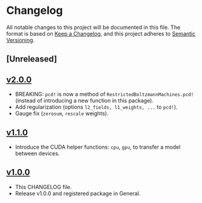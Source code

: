 # Changelog

All notable changes to this project will be documented in this file. The format is based on [Keep a Changelog](https://keepachangelog.com/en/1.0.0/), and this project adheres to [Semantic Versioning](https://semver.org/spec/v2.0.0.html).

## [Unreleased]

## [v2.0.0](https://github.com/cossio/CenteredRBMs.jl/releases/tag/v1.1.0)

- BREAKING: `pcd!` is now a method of `RestrictedBoltzmannMachines.pcd!` (instead of introducing a new function in this package).
- Add regularization (options `l2_fields, l1_weights, ...` to `pcd!`).
- Gauge fix (`zerosum`, `rescale` weights).

## [v1.1.0](https://github.com/cossio/CenteredRBMs.jl/releases/tag/v1.1.0)

- Introduce the CUDA helper functions: `cpu`, `gpu`, to transfer a model between devices.

## [v1.0.0](https://github.com/cossio/CenteredRBMs.jl/releases/tag/v1.0.0)

- This CHANGELOG file.
- Release v1.0.0 and registered package in General.